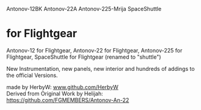 Antonov-12BK
Antonov-22A
Antonov-225-Mrija
SpaceShuttle 

for Flightgear
================
Antonov-12 for Flightgear,
Antonov-22 for Flightgear,
Antonov-225 for Flightgear,
SpaceShuttle for Flightgear (renamed to "shuttle")

New Instrumentation, new panels, new interior and hundreds of addings to the official Versions.

made by HerbyW: www.github.com/HerbyW <br>
Derived from Original Work by Helijah: https://github.com/FGMEMBERS/Antonov-An-22